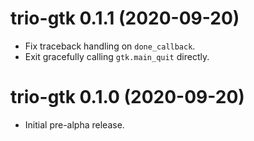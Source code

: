 # trio-gtk 0.1.1 (2020-09-20)

- Fix traceback handling on `done_callback`.
- Exit gracefully calling `gtk.main_quit` directly.

# trio-gtk 0.1.0 (2020-09-20)

- Initial pre-alpha release.
